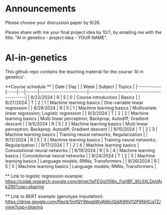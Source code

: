 # Announcements

Please choose your discussion paper by 9/26. 

Please share with me your final project idea by 10/1, by emailing me with the title: "AI in genetics - project idea - YOUR NAME". 

# AI-in-genetics

This github repo contains the teaching material for the course 'AI in genetics'. 


**Course schedule
**
| Date       | Day |   | Week | Subject                | Topics                                       |
|------------|-----|---|------|------------------------|----------------------------------------------|
| 8/22/2024  | R   | 5 | 0    | Course introduction     | Basics                                       |
| 8/27/2024  | T   | 2 | 1    | Machine learning basics | One-variable linear regression               |
| 8/29/2024  | R   | 5 | 1    | Machine learning basics | Multivariate linear regression; Logistic regression |
| 9/3/2024   | T   | 2 | 2    | Machine learning basics | Multi linear perceptron; Backprop; Autodiff; Gradient descent |
| 9/5/2024   | R   | 5 | 2    | Machine learning basics | Multi linear perceptron; Backprop; Autodiff; Gradient descent |
| 9/10/2024  | T   | 2 | 3    | Machine learning basics | Training neural networks; Regularization     |
| 9/12/2024  | R   | 5 | 3    | Machine learning basics | Training neural networks; Regularization     |
| 9/17/2024  | T   | 2 | 4    | Machine learning basics | Convolutional neural networks                |
| 9/19/2024  | R   | 5 | 4    | Machine learning basics | Convolutional neural networks                |
| 9/24/2024  | T   | 2 | 5    | Machine learning basics | Language models; RNNs; Transformers          |
| 9/26/2024  | R   | 5 | 5    | Machine learning basics | Language models; RNNs; Transformers          |

** Link to logistic regression example: https://colab.research.google.com/drive/1pFEQjzfXl6n_FuHBF_Wz3XLDpVAjk29X?usp=sharing

** Link to BERT example (genotype imputation): https://drive.google.com/file/d/1mfQYWppbWvA66clQdA99Vl12P6NHCq7Z/view?usp=sharing
